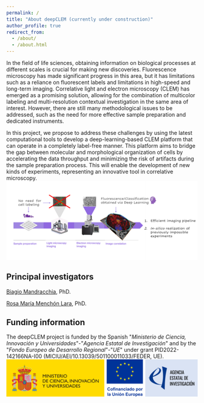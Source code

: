 ```yaml
---
permalink: /
title: "About deepCLEM (currently under construction)"
author_profile: true
redirect_from: 
  - /about/
  - /about.html
---
```


In the field of life sciences, obtaining information on biological processes at different scales is crucial for making new discoveries.
Fluorescence microscopy has made significant progress in this area, but it has limitations such as a reliance on fluorescent labels and
limitations in high-speed and long-term imaging. Correlative light and electron microscopy (CLEM) has emerged as a promising solution,
allowing for the combination of multicolor labeling and multi-resolution contextual investigation in the same area of interest. However, there
are still many methodological issues to be addressed, such as the need for more effective sample preparation and dedicated instruments.

In this project, we propose to address these challenges by using the latest computational tools to develop a deep-learning-based CLEM
platform that can operate in a completely label-free manner. This platform aims to bridge the gap between molecular and morphological
organization of cells by accelerating the data throughput and minimizing the risk of artifacts during the sample preparation process. This
will enable the development of new kinds of experiments, representing an innovative tool in correlative microscopy.
![Workflow](/images/deepCLEM_workflow.png)

Principal investigators
------
[Biagio Mandracchia](https://bmandracchia.github.io/), PhD.

[Rosa María Menchón Lara](https://lpi.tel.uva.es/rmenchon), PhD.

Funding information
------
The deepCLEM project is funded by the Spanish "*Ministerio de Ciencia, Innovación y Universidades*"-"*Agencia Estatal de Investigación*" and by the "*Fondo Europeo de Desarrollo Regional*"-"*UE*" under grant PID2022-142166NA-I00 (MICIU/AEI/10.13039/501100011033/FEDER, UE).
![Funding](/images/MICIU+Cofinanciado+AEI.jpg)
